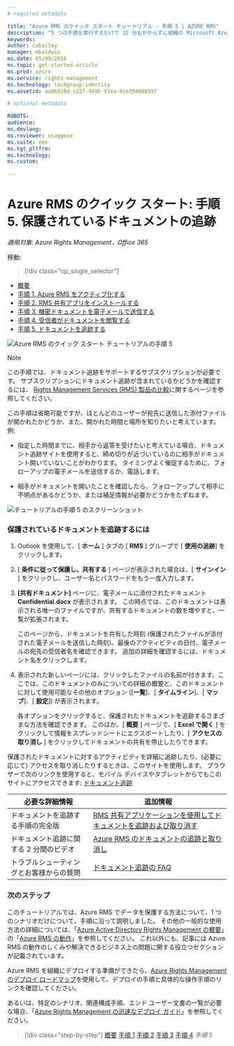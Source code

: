 ```yaml
---
# required metadata

title: "Azure RMS のクイック スタート チュートリアル - 手順 5 | AZURE RMS"
description: "5 つの手順を実行するだけで 15 分もかからずに組織の Microsoft Azure Rights Management を簡単に試すことができるチュートリアルの最後の手順。"
keywords:
author: cabailey
manager: mbaldwin
ms.date: 05/09/2016
ms.topic: get-started-article
ms.prod: azure
ms.service: rights-management
ms.technology: techgroup-identity
ms.assetid: aa06826d-c227-449b-93ea-6ce394608997

# optional metadata

ROBOTS:
audience:
ms.devlang:
ms.reviewer: esaggese
ms.suite: ems
ms.tgt_pltfrm:
ms.technology:
ms.custom:

---
```



# Azure RMS のクイック スタート: 手順 5. 保護されているドキュメントの追跡

*適用対象: Azure Rights Management、Office 365*


移動: 
> [!div class="op_single_selector"]
- [概要](quick-start-tutorial.md)
- [手順 1. Azure RMS をアクティブ化する](tutorial-step1.md)
- [手順 2. RMS 共有アプリをインストールする](tutorial-step2.md)
- [手順 3. 機密ドキュメントを電子メールで送信する](tutorial-step3.md)
- [手順 4. 受信者がドキュメントを閲覧する](tutorial-step4.md)
- [手順 5. ドキュメントを追跡する](tutorial-step5.md)

![Azure RMS のクイック スタート チュートリアルの手順 5](../media/AzRMS_QuickStartSteps5.PNG)

> [!NOTE]
> この手順では、ドキュメント追跡をサポートするサブスクリプションが必要です。 サブスクリプションにドキュメント追跡が含まれているかどうかを確認するには、 [Rights Management Services (RMS) 製品の比較](https://technet.microsoft.com/dn858608.aspx)に関するページを参照してください。

この手順は省略可能ですが、ほとんどのユーザーが宛先に送信した添付ファイルが開かれたかどうか、また、開かれた時間と場所を知りたいと考えています。 例:

-   指定した時間までに、相手から返答を受けたいと考えている場合、ドキュメント追跡サイトを使用すると、締め切りが近づいているのに相手がドキュメント開いていないことがわかります。 タイミングよく催促するために、フォローアップの電子メールを送信するか、電話します。

-   相手がドキュメントを開いたことを確認したら、フォローアップして相手に不明点があるかどうか、または補足情報が必要かどうかをたずねます。

![チュートリアルの手順 5 のスクリーンショット](../media/AzRMS_Tutorial_5_Screenshots.png)

### 保護されているドキュメントを追跡するには

1.  Outlook を使用して、[ **ホーム** ] タブの [ **RMS** ] グループで [ **使用の追跡**] をクリックします。

2.  [ **条件に従って保護し、共有する** ] ページが表示された場合は、[ **サインイン** ] をクリックし、ユーザー名とパスワードをもう一度入力します。

3.  **[共有ドキュメント]** ページに、電子メールに添付されたドキュメント **Confidential.docx** が表示されます。 この時点では、このドキュメントは表示される唯一のファイルですが、共有するドキュメントの数を増やすと、一覧が拡張されます。

    このページから、ドキュメントを共有した時刻 (保護されたファイルが添付された電子メールを送信した時刻)、最後のアクティビティの日付、電子メールの宛先の受信者名を確認できます。 追加の詳細を確認するには、ドキュメント名をクリックします。

4.  表示された新しいページには、クリックしたファイルの名前が付きます。ここでは、このドキュメントのみについての詳細の概要と、このドキュメントに対して使用可能なその他のオプション ([**一覧**]、[ **タイムライン**]、[ **マップ**]、[ **設定**]) が表示されます。

    各オプションをクリックすると、保護されたドキュメントを追跡するさまざまな方法を確認できます。 このほか、[ **概要** ] ページで、[ **Excel で開く** ] をクリックして情報をスプレッドシートにエクスポートしたり、[ **アクセスの取り消し** ] をクリックしてドキュメントの共有を停止したりできます。

保護されたドキュメントに対するアクティビティを詳細に追跡したり、(必要に応じて) アクセスを取り消したりするときは、このサイトを使用します。 ブラウザーで次のリンクを使用すると、モバイル デバイスやタブレットからでもこのサイトにアクセスできます: [ドキュメント追跡](http://go.microsoft.com/fwlink/?LinkId=529562)

|必要な詳細情報|追加情報|
|--------------------------------|--------------------------|
|ドキュメントを追跡する手順の完全版|[RMS 共有アプリケーションを使用してドキュメントを追跡および取り消す](../rms-client/sharing-app-track-revoke.md)|
|ドキュメント追跡に関する 2 分間のビデオ|[Azure RMS のドキュメントの追跡と取り消し](http://channel9.msdn.com/Series/Information-Protection/Azure-RMS-Document-Tracking-and-Revocation)|
|トラブルシューティングとお客様からの質問|[ドキュメント追跡の FAQ](https://technet.microsoft.com/dn947488)|

### 次のステップ
このチュートリアルでは、Azure RMS でデータを保護する方法について、1 つのシナリオだけについて、手順に沿って説明しました。 その他の一般的な使用方法の詳細については、「[Azure Active Directory Rights Management の概要](../understand-explore/what-is-azure-rms.md)」の「[Azure RMS の動作](../understand-explore/what-admins-users-see.md)」を参照してください。 これ以外にも、記事には Azure RMS の動作のしくみや解決できるビジネス上の問題に関する役立つセクションが記載されています。

Azure RMS を組織にデプロイする準備ができたら、[Azure Rights Management のデプロイ ロードマップ](../plan-design/deployment-roadmap.md)を使用して、デプロイの手順と具体的な操作手順のリンクを確認してください。

あるいは、特定のシナリオ、関連構成手順、エンド ユーザー文書の一覧が必要な場合、「[Azure Rights Management の迅速なデプロイ ガイド](../get-started/rapid-deployment-guide.md)」を参照してください。

>[!div class="step-by-step"] [概要](quick-start-tutorial.md)
[手順 1](tutorial-step1.md)
[手順 2](tutorial-step2.md)
[手順 3](tutorial-step3.md)
[手順 4](tutorial-step4.md)
*手順 5*


<!--HONumber=May16_HO2-->


